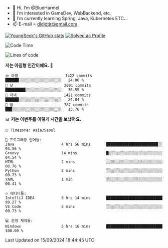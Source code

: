 - 👋 Hi, I’m @BlueHarmel
- 👀 I’m interested in GameDev, WebBackend, etc.
- 🌱 I’m currently learning Spring, Java, Kubernetes ETC...
- 📫 E-mail = dldjdtjr@gmail.com

[![YoungSeok's GitHub stats](https://github-readme-stats.vercel.app/api?username=BlueHarmel&show_icons=true&theme=transparent)](https://github.com/anuraghazra/github-readme-stats)
[![Solved.ac Profile](http://mazassumnida.wtf/api/v2/generate_badge?boj=dldjdtjr)](https://solved.ac/dldjdtjr/)

<!--START_SECTION:waka-->
![Code Time](http://img.shields.io/badge/Code%20Time-698%20hrs%204%20mins-blue)

![Lines of code](https://img.shields.io/badge/%EC%A0%80%EB%8A%94%20%EC%97%AC%ED%83%9C%EA%B9%8C%EC%A7%80%20-46.6%20million%20%EC%A4%84%EC%9D%98%20%EC%BD%94%EB%93%9C%EB%A5%BC%20%EC%9E%91%EC%84%B1%ED%96%88%EC%96%B4%EC%9A%94.-blue)

**저는 아침형 인간이에요. 🐤** 

```text
🌞 아침                     1422 commits        ██████░░░░░░░░░░░░░░░░░░░   24.86 % 
🌆 낮　                     2091 commits        █████████░░░░░░░░░░░░░░░░   36.55 % 
🌃 저녁                     1421 commits        ██████░░░░░░░░░░░░░░░░░░░   24.84 % 
🌙 밤　                     787 commits         ███░░░░░░░░░░░░░░░░░░░░░░   13.76 % 
```


📊 **저는 이번주를 이렇게 시간을 보냈어요.** 

```text
🕑︎ Timezone: Asia/Seoul

💬 프로그래밍 언어들: 
Java                     4 hrs 56 mins       ███████████████████████░░   93.56 % 
Groovy                   14 mins             █░░░░░░░░░░░░░░░░░░░░░░░░   04.54 % 
HTML                     2 mins              ░░░░░░░░░░░░░░░░░░░░░░░░░   00.76 % 
Python                   2 mins              ░░░░░░░░░░░░░░░░░░░░░░░░░   00.73 % 
YAML                     1 min               ░░░░░░░░░░░░░░░░░░░░░░░░░   00.41 % 

🔥 에디터들: 
IntelliJ IDEA            5 hrs 14 mins       █████████████████████████   99.27 % 
VS Code                  2 mins              ░░░░░░░░░░░░░░░░░░░░░░░░░   00.73 % 

💻 운영 체제들: 
Windows                  5 hrs 16 mins       █████████████████████████   100.00 % 
```


 Last Updated on 15/09/2024 18:44:45 UTC
<!--END_SECTION:waka-->
<!---
BlueHarmel/BlueHarmel is a ✨ special ✨ repository because its `README.md` (this file) appears on your GitHub profile.
You can click the Preview link to take a look at your changes.
--->

